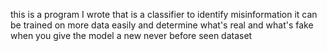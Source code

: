 this is a program I wrote that is a classifier to identify misinformation it can be trained on more data easily and determine what's real and what's fake when you give the model a new never before seen dataset
